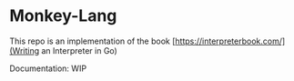 # Monkey-Lang

This repo is an implementation of the book [https://interpreterbook.com/](Writing an Interpreter in Go)

Documentation: WIP
